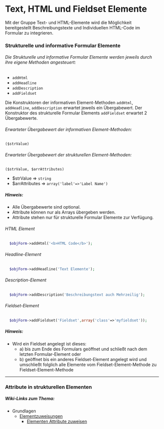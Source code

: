 # Text, HTML und Fieldset Elemente


Mit der Gruppe Text- und HTML-Elemente wird die Möglichkeit bereitgestellt Beschreibungstexte und Individuellen HTML-Code im Formular zu integrieren.


### Strukturelle und informative Formular Elemente


###### Die Strukturelle und informative Formular Elemente werden jeweils durch ihre eigene Methoden angesteuert:


* `addHtml`
* `addHeadline`
* `addDescription`
* `addFieldset`


Die Konstruktoren der informativen Element-Methoden `addHtml`, `addHeadline`, `addDescription` erwartet jeweils ein Übergabewert. Der Konstruktor des strukturelle Formular Elements `addFieldset` erwartet 2 Übergabewerte.


###### Erwarteter Übergabewert der informativen Element-Methoden:


`($strValue)`


###### Erwarteter Übergabewert der strukturellen Element-Methoden:


`($strValue, $arrAttributes)`


* $strValue => `string`
* $arrAttributes => `array('label'=>'Label Name')`


##### Hinweis:


* Alle Übergabewerte sind optional.
* Attribute können nur als Arrays übergeben werden.
* Attribute stehen nur für strukturelle Formular Elemente zur Verfügung.


###### HTML Element


```php
  $objForm->addHtml('<b>HTML Code</b>');
```


###### Headline-Element


```php
  $objForm->addHeadline('Text Elemente');
```


###### Description-Element


```php
  $objForm->addDescription('Beschreibungstext auch Mehrzeilig');
```

###### Fieldset-Element


```php
  $objForm->addFieldset('Fieldset',array('class'=>'myfieldset'));
```


##### Hinweis: 


* Wird ein Fieldset angelegt ist dieses:
	- a) bis zum Ende des Formulars geöffnet und schließt nach dem letzten Formular-Element oder 
	- b) geöffnet bis ein anderes Fieldset-Element angelegt wird und umschließt folglich alle Elemente vom Fieldset-Element-Methode zu Fieldset-Element-Methode


***


### Attribute in strukturellen Elementen


##### Wiki-Links zum Thema:


* Grundlagen
  * [Elementzuweisungen](https://github.com/FriendsOfREDAXO/mform/wiki/Elementzuweisungen)
  	  * [Elementen Attribute zuweisen](https://github.com/FriendsOfREDAXO/mform/wiki/Elementen-Attribute-zuweisen)
